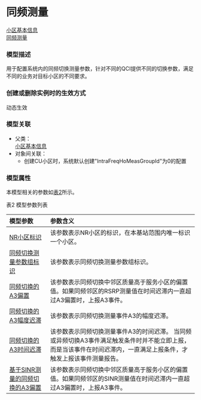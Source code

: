 # 同频测量[小区基本信息](../小区基本信息/README.md) <br>[同频测量](#) <br>### 模型描述用于配置系统内的同频切换测量参数，针对不同的QCI提供不同的切换参数，满足不同的业务对目标小区的不同要求。### 创建或删除实例时的生效方式动态生效### 模型关联- 父类： <br>[小区基本信息](../小区基本信息/README.md) <br>- 对象间关联：    - 创建CU小区时，系统默认创建"IntraFreqHoMeasGroupId"为0的配置### 模型属性本模型相关的参数如<a href="#t2">表2</a>所示。表2 模型参数列表<table id = "t2"><thread><tr><th align = "left">模型参数</th><th align = "left">参数含义</th></tr></thread><tbody><tr><td id = "NR小区标识-1"><a href = "NR小区标识-1.html">NR小区标识</a></td><td>该参数表示NR小区的标识，在本基站范围内唯一标识一个小区。</td></tr><tr><td id = "同频切换测量参数组标识-2"><a href = "同频切换测量参数组标识-2.html">同频切换测量参数组标识</a></td><td>该参数表示同频切换测量参数组标识。</td></tr><tr><td id = "同频切换的A3偏置-3"><a href = "同频切换的A3偏置-3.html">同频切换的A3偏置</a></td><td>该参数表示同频切换中邻区质量高于服务小区的偏置值。如果同频邻区的RSRP测量值在时间迟滞内一直超过A3偏置时，上报A3事件。</td></tr><tr><td id = "同频切换的A3幅度迟滞-4"><a href = "同频切换的A3幅度迟滞-4.html">同频切换的A3幅度迟滞</a></td><td>该参数表示同频切换测量事件A3的幅度迟滞。</td></tr><tr><td id = "同频切换的A3时间迟滞-5"><a href = "同频切换的A3时间迟滞-5.html">同频切换的A3时间迟滞</a></td><td>该参数表示同频切换测量事件A3的时间迟滞。
当同频或异频切换A3事件满足触发条件时并不能立即上报，而是当该事件在时间迟滞内，一直满足上报条件，才触发上报该事件测量报告。</td></tr><tr><td id = "基于SINR测量的同频切换的A3偏置-6"><a href = "基于SINR测量的同频切换的A3偏置-6.html">基于SINR测量的同频切换的A3偏置</a></td><td>该参数表示同频切换中邻区质量高于服务小区的偏置值。如果同频邻区的SINR测量值在时间迟滞内一直超过A3偏置时，上报A3事件。</td></tr></tbody></table>
